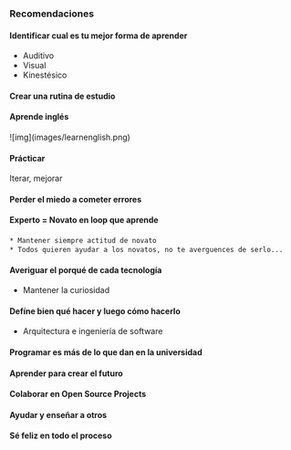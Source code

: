 ### Recomendaciones

#### Identificar cual es tu mejor forma de aprender
<ul>
	<li>Auditivo</li>
	<li>Visual</li>
	<li>Kinestésico</li>
</ul>


#### Crear una rutina de estudio


#### Aprende inglés
<p class="">
	![img](images/learnenglish.png)
</p>


#### Prácticar
<p>
	Iterar, mejorar
</p>


#### Perder el miedo a cometer errores


#### Experto =  Novato en loop que aprende
	* Mantener siempre actitud de novato
	* Todos quieren ayudar a los novatos, no te averguences de serlo...

#### Averiguar el porqué de cada tecnología
   * Mantener la curiosidad

#### Defíne bien qué hacer y luego cómo hacerlo
* Arquitectura e ingeniería de software


#### Programar es más de lo que dan en la universidad


#### Aprender para crear el futuro


#### Colaborar en Open Source Projects


#### Ayudar y enseñar a otros


#### Sé feliz en todo el proceso